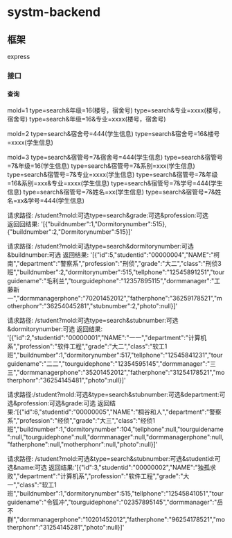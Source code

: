 # systm-backend

## 框架
express
### 接口
#### 查询
mold=1
type=search&年级=16(楼号，宿舍号)
type=search&专业=xxxx(楼号，宿舍号) 
type=search&年级=16&专业=xxxx(楼号，宿舍号)

mold=2
type=search&宿舍号=444(学生信息)
type=search&宿舍号=16&楼号=xxxx(学生信息)

mold=3
type=search&宿管号=7&宿舍号=444(学生信息)
type=search&宿管号=7&年级=16(学生信息)
type=search&宿管号=7&系别=xxx(学生信息)
type=search&宿管号=7&专业=xxxx(学生信息)
type=search&宿管号=7&年级=16&系别=xxx&专业=xxxx(学生信息)
type=search&宿管号=7&学号=444(学生信息)
type=search&宿管号=7&姓名=xx(学生信息)
type=search&宿管号=7&姓名=xx&学号=444(学生信息)

请求路径: /student?mold:可选type=search&grade:可选&profession:可选        
返回回结果: '[{"buildnumber":1,"Dormitorynumber":515},{"buildnumber":2,"Dormitorynumber":515}]'

请求路径: /student?mold:可选type=search&dormitorynumber:可选&buildnumber:可选
返回结果: '[{"id":5,"studentid":"00000004","NAME":"柯南","department":"警察系","profession":"刑侦","grade":"大二","class":"刑侦3班","buildnumber":2,"dormitorynumber":515,"tellphone":"12545891251","tourguidename":"毛利兰","tourguidephone":"12357895115","dormmanager":"工藤新一","dormmanagerphone":"70201452012","fatherphone":"36259178521","motherphonr":"36254045281","stubnumber":2,"photo":null}]'

请求路径: /student?mold:可选type=search&stubnumber:可选&dormitorynumber:可选
返回结果: '[{"id":2,"studentid":"00000001","NAME":"一一","department":"计算机系","profession":"软件工程","grade":"大二","class":"软工1班","buildnumber":1,"dormitorynumber":517,"tellphone":"12545841231","tourguidename":"二二","tourguidephone":"12354595145","dormmanager":"三三","dormmanagerphone":"35201452012","fatherphone":"31254178521","motherphonr":"36254145481","photo":null}]'

请求路径:/student?mold:可选&type=search&stubnumber:可选&department:可选&profession:可选&grade:可选
返回结果:'[{"id":6,"studentid":"00000005","NAME":"桐谷和人","department":"警察系","profession":"经侦","grade":"大三","class":"经侦1班","buildnumber":1,"dormitorynumber":104,"tellphone":null,"tourguidename":null,"tourguidephone":null,"dormmanager":null,"dormmanagerphone":null,"fatherphone":null,"motherphonr":null,"photo":null}]'

请求路径: /student?mold:可选&type=search&stubnumber:可选&studentid:可选&name:可选
返回结果:'[{"id":3,"studentid":"00000002","NAME":"独孤求败","department":"计算机系","profession":"软件工程","grade":"大一","class":"软工1班","buildnumber":1,"dormitorynumber":515,"tellphone":"12545841051","tourguidename":"令狐冲","tourguidephone":"02357895145","dormmanager":"岳不群","dormmanagerphone":"10201452012","fatherphone":"96254178521","motherphonr":"31254145281","photo":null}]'

